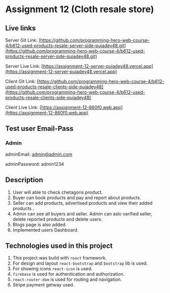# Assignment 12 (Cloth resale store)

## Live links
Server Git Link: [https://github.com/programming-hero-web-course-4/b612-used-products-resale-server-side-pujadey48.git](https://github.com/programming-hero-web-course-4/b612-used-products-resale-server-side-pujadey48.git)

Server Live Link: [https://assignment-12-server-pujadey48.vercel.app](https://assignment-12-server-pujadey48.vercel.app)

Client Git Link: [https://github.com/programming-hero-web-course-4/b612-used-products-resale-clients-side-pujadey48](https://github.com/programming-hero-web-course-4/b612-used-products-resale-clients-side-pujadey48)

Client Live Link: [https://assignment-12-860f0.web.app](https://assignment-12-860f0.web.app)

## Test user Email-Pass
### Admin
adminEmail: admin@admin.com

adminPassword: admin1234


## Description
1. User will able to check chetagoris product.
2. Buyer can book products and pay and report about products.
3. Seller can add products, advertised products and view their added products .
4. Admin can see all buyers and seller. Admin can aslo varified seller, delete reported products and delete users.
5. Blogs page is also added.
6. Implemented users Dashboard.

## Technologies used in this project
1. This project was build with `react` framework.
2. For design and layout `react-bootstrap` and `bootstrap` lib is used.
3. For showing icons `react-icon` is used.
4. `firebase` is used for authentication and authorization.
5. `react-router-dom` is used for routing and navigation.
6. Stripe payment getway used.